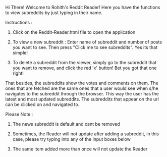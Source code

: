 
Hi There!
Welcome to Rohith's Reddit Reader!
Here you have the functions to view subreddits by just typing in their name.

Instructions :

1. Click on the Reddit-Reader.html file to open the application

2. To view a new subreddit : Enter name of subreddit and number of posts you want to see. Then press "Click me to see subreddits". Yes its that simple!

3. To delete a subreddit from the viewer, simply go to the subreddit that you want to remove, and click the red 'x' button! Bet you got that one right!

That besides, the subreddits show the votes and comments on them. The ones that are fetched are the same ones that a user would see when s/he navigates to the subreddit through the browser. This way the user has the latest and most updated subreddits. The subreddits that appear on the url can be clicked on and navigated to.

Please Note :

1. The news subreddit is default and cant be removed
 
2. Sometimes, the Reader will not update after adding a subreddit, in this case, please try typing into any of the input boxes below
 
3. The same item added more than once will not update the Reader

